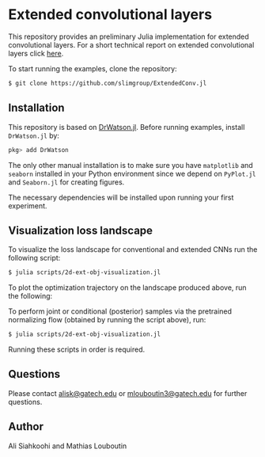 # Extended convolutional layers

This repository provides an preliminary Julia implementation for extended convolutional layers. For a short technical report on extended convolutional layers click [here](https://github.com/slimgroup/ExtendedConv.jl/blob/main/doc/report.pdf).

To start running the examples, clone the repository:

```bash
$ git clone https://github.com/slimgroup/ExtendedConv.jl
```

## Installation

This repository is based on [DrWatson.jl](https://github.com/JuliaDynamics/DrWatson.jl). Before running examples, install `DrWatson.jl` by:

```julia
pkg> add DrWatson
```

The only other manual installation is to make sure you have `matplotlib` and `seaborn` installed in your Python environment since we depend on `PyPlot.jl` and `Seaborn.jl` for creating figures.

The necessary dependencies will be installed upon running your first experiment.

## Visualization loss landscape

To visualize the loss landscape for conventional and extended CNNs run the following script:

```bash
$ julia scripts/2d-ext-obj-visualization.jl
```

To plot the optimization trajectory on the landscape produced above, run the following:

To perform joint or conditional (posterior) samples via the pretrained normalizing flow (obtained by running the script above), run:

```bash
$ julia scripts/2d-ext-obj-visualization.jl
```

Running these scripts in order is required.

## Questions

Please contact alisk@gatech.edu or mlouboutin3@gatech.edu for further questions.


## Author

Ali Siahkoohi and Mathias Louboutin
